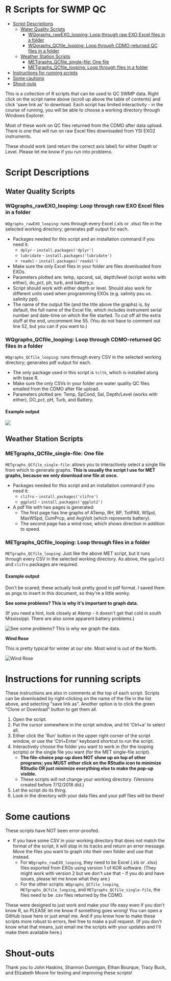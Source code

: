 R Scripts for SWMP QC
================

-   [Script Descriptions](#script-descriptions)
    -   [Water Quality Scripts](#water-quality-scripts)
        -   [WQgraphs\_rawEXO\_looping: Loop through raw EXO Excel files in a folder](#wqgraphs_rawexo_looping-loop-through-raw-exo-excel-files-in-a-folder)
        -   [WQgraphs\_QCfile\_looping: Loop through CDMO-returned QC files in a folder](#wqgraphs_qcfile_looping-loop-through-cdmo-returned-qc-files-in-a-folder)
    -   [Weather Station Scripts](#weather-station-scripts)
        -   [METgraphs\_QCfile\_single-file: One file](#metgraphs_qcfile_single-file-one-file)
        -   [METgraphs\_QCfile\_looping: Loop through files in a folder](#metgraphs_qcfile_looping-loop-through-files-in-a-folder)
-   [Instructions for running scripts](#instructions-for-running-scripts)
-   [Some cautions](#some-cautions)
-   [Shout-outs](#shout-outs)

This is a collection of R scripts that can be used to QC SWMP data. Right click on the script name above (scroll up above the table of contents) and click 'save link as' to download. Each script has limited interactivity - in the course of running, you will be able to choose a working directory through Windows Explorer.

Most of these work on QC files returned from the CDMO after data upload. There is one that will run on raw Excel files downloaded from YSI EXO2 instruments.

These should work (and return the correct axis label) for either Depth or Level. Please let me know if you run into problems.

Script Descriptions
===================

Water Quality Scripts
---------------------

### WQgraphs\_rawEXO\_looping: Loop through raw EXO Excel files in a folder

`WQgraphs_rawEXO_looping`: runs through every Excel (.xls or .xlsx) file in the selected working directory; generates pdf output for each.

-   Packages needed for this script and an installation command if you need it:
    -   `dplyr` - `install.packages('dplyr')`
    -   `lubridate` - `install.packages('lubridate')`
    -   `readxl` - `install.packages('readxl')`
-   Make sure the only Excel files in your folder are files downloaded from EXOs.
-   Parameters plotted are: temp, spcond, sal, depth/level (script works with either), do\_pct, ph, turb, and battery\_v.
-   Script should work with either depth or level. Should also work for different units used when programming EXOs (e.g. salinity psu vs. salinity ppt).
-   The name of the output file (and the title above the graphs) is, by default, the full name of the Excel file, which includes instrument serial number and date-time on which the file started. To cut off all the extra stuff at the end, uncomment line 55. (You do not have to comment out line 52, but you can if you want to.)

### WQgraphs\_QCfile\_looping: Loop through CDMO-returned QC files in a folder

`WQgraphs_QCfile_looping`: runs through every CSV in the selected working directory; generates pdf output for each.

-   The only package used in this script is `tcltk`, which is installed along with base R.
-   Make sure the only CSVs in your folder are water quality QC files emailed from the CDMO after file upload.
-   Parameters plotted are: Temp, SpCond, Sal, Depth/Level (works with either), DO\_pct, pH, Turb, and Battery.

#### Example output

![](readme_images/GNDBCWQ061918_QC.png)

Weather Station Scripts
-----------------------

### METgraphs\_QCfile\_single-file: One file

`METgraphs_QCfile_single-file`: allows you to interactively select a single file from which to generate graphs. **This is usually the script I use for MET graphs, because we only download one file at once.**

-   Packages needed for this script and an installation command if you need it:
    -   `clifro` - `install.packages('clifro')`
    -   `ggplot2` - `install.packages('ggplot2')`
-   A pdf file with two pages is generated:
    -   The first page has line graphs of ATemp, RH, BP, TotPAR, WSpd, MaxWSpd, CumPrcp, and AvgVolt (which represents battery).
    -   The second page has a wind rose, which shows direction in addition to speed.

### METgraphs\_QCfile\_looping: Loop through files in a folder

`METgraphs_QCfile_looping`: Just like the above MET script, but it runs through every CSV in the selected working directory. As above, the `ggplot2` and `clifro` packages are required.

#### Example output

Don't be scared; these actually look pretty good in pdf format. I saved them as pngs to insert in this document, so they're a little wonky.

**See some problems? This is why it's important to graph data.**

(If you need a hint, look closely at Atemp - it doesn't get that cold in south Mississippi. There are also some apparent battery problems.)

![See some problems? This is why we graph the data.](readme_images/gndcrmet110717_QC1.png)

**Wind Rose**

This is pretty typical for winter at our site. Most wind is out of the North.

![Wind Rose](readme_images/gndcrmet110717_QC2-2.png)

Instructions for running scripts
================================

These instructions are also in comments at the top of each script. Scripts can be downloaded by right-clicking on the name of the file in the list above, and selecting "save link as". Another option is to click the green "Clone or Download" button to get them all.

1.  Open the script.
2.  Put the cursor somewhere in the script window, and hit 'Ctrl+a' to select all.
3.  Either click the 'Run' button in the upper right corner of the script window, or use the 'Ctrl+Enter' keyboard shortcut to run the script.
4.  Interactively choose the folder you want to work in (for the looping scripts) or the single file you want (for the MET single-file script).
    -   **The file-choice pop-up does NOT show up on top of other programs; you MUST either click on the RStudio icon to minimize RStudio OR just minimize everything else to make the pop-up visible.**
    -   These scripts will not change your working directory. (Versions created before 7/12/2018 did.)
5.  Let the script do its thing.
6.  Look in the directory with your data files and your pdf files will be there!

Some cautions
=============

These scripts have NOT been error-proofed.

-   If you have some CSV in your working directory that does not match the format of the script, it will stop in its tracks and return an error message. Move the files you want to graph into their own folder and use that instead.
    -   For `WQgraphs_rawEXO_looping`, they need to be Excel (.xls or .xlsx) files exported from EXOs using version 1 of KOR software. (They might work with version 2 but we don't use that - if you do and have issues, please let me know what they are.)
    -   For the other scripts: `WQgraphs_QCfile_looping`, `METgraphs_QCfile_looping`, and `METgraphs_QCfile_single-file`, the files need to be .csv files returned by the CDMO.

These were designed to just work and make your life easy even if you don't know R, so PLEASE let me know if something goes wrong! You can open a GitHub issue here or just email me. And if you know how to make these scripts more robust to errors, feel free to make a pull request. (If you don't know what that means, just email me the scripts with your updates and I'll make them available here.)

Shout-outs
==========

Thank you to John Haskins, Shannon Dunnigan, Ethan Bourque, Tracy Buck, and Elizabeth Moore for testing and improving these scripts!
